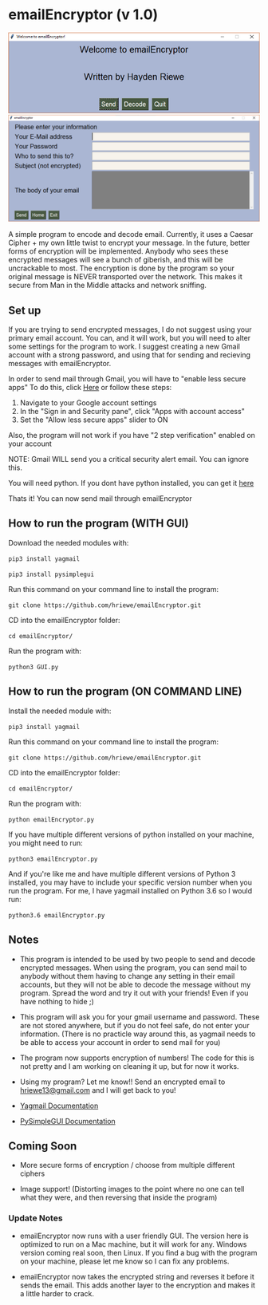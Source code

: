 # emailEncryptor (v 1.0)

![](img/home.png "Home Screen of program")
![](img/send.png "After user hits send")

A simple program to encode and decode email.
Currently, it uses a Caesar Cipher + my own little twist to encrypt your message. In the future, better forms
of encryption will be implemented.
Anybody who sees these encrypted messages will see a bunch of giberish, and this will be uncrackable
to most. The encryption is done by the program so your original message is NEVER transported over the network. This makes it secure from Man in the Middle attacks and network sniffing.

## Set up
If you are trying to send encrypted messages, I do not suggest using your primary email account.
You can, and it will work, but you will need to alter some settings for the program to work.
I suggest creating a new Gmail account with a strong password, and using that for sending and
recieving messages with emailEncryptor.

In order to send mail through Gmail, you will have to "enable less secure apps"
To do this, click [Here](https://www.google.com/settings/security/lesssecureapps) or follow these steps:
1. Navigate to your Google account settings
2. In the "Sign in and Security pane", click "Apps with account access"
3. Set the "Allow less secure apps" slider to ON

Also, the program will not work if you have "2 step verification" enabled on your account

NOTE: Gmail WILL send you a critical security alert email. You can ignore this.

You will need python.
If you dont have python installed, you can get it [here](https://www.python.org/downloads/)

Thats it! You can now send mail through emailEncryptor

## How to run the program (WITH GUI)
Download the needed modules with:

`pip3 install yagmail`

`pip3 install pysimplegui`

Run this command on your command line to install the program:

`git clone https://github.com/hriewe/emailEncryptor.git`

CD into the emailEncryptor folder:

`cd emailEncryptor/`

Run the program with:

`python3 GUI.py`

## How to run the program (ON COMMAND LINE)

Install the needed module with:

`pip3 install yagmail`

Run this command on your command line to install the program:

`git clone https://github.com/hriewe/emailEncryptor.git`

CD into the emailEncryptor folder:

`cd emailEncryptor/`

Run the program with:

`python emailEncryptor.py`

If you have multiple different versions of python installed on your machine, you might need to run:

`python3 emailEncryptor.py`

And if you're like me and have multiple different versions of Python 3 installed, you may have to include
your specific version number when you run the program. For me, I have yagmail installed on Python 3.6 so I would run:

`python3.6 emailEncryptor.py`

## Notes
* This program is intended to be used by two people to send and decode encrypted messages. When using the program, you can
send mail to anybody without them having to change any setting in their email accounts, but they will not be able to decode
the message without my program. Spread the word and try it out with your friends! Even if you have nothing to hide ;)

* This program will ask you for your gmail username and password. These are not stored anywhere, but if
you do not feel safe, do not enter your information. (There is no practicle way around this, as yagmail needs to be
able to access your account in order to send mail for you)

* The program now supports encryption of numbers! The code for this is not pretty and I am working on cleaning it up, but for now it works.

* Using my program? Let me know!! Send an encrypted email to hriewe13@gmail.com and I will get back to you! 

* [Yagmail Documentation](https://media.readthedocs.org/pdf/yagmail/latest/yagmail.pdf)

* [PySimpleGUI Documentation](https://pysimplegui.readthedocs.io/)

## Coming Soon
* More secure forms of encryption / choose from multiple different ciphers

* Image support! (Distorting images to the point where no one can tell what they were, and then reversing that inside the program)

### Update Notes
* emailEncryptor now runs with a user friendly GUI. The version here is optimized to run on a Mac machine, but it will work for any. Windows version coming real soon, then Linux. If you find a bug with the program on your machine, please let me know so I can fix any problems.

* emailEncryptor now takes the encrypted string and reverses it before it sends the email. This adds another layer to the encryption and makes it a little harder to crack.
